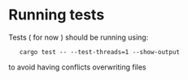 # Running tests

Tests ( for now ) should be running using:
```
   cargo test -- --test-threads=1 --show-output 
```

to avoid having conflicts overwriting files
